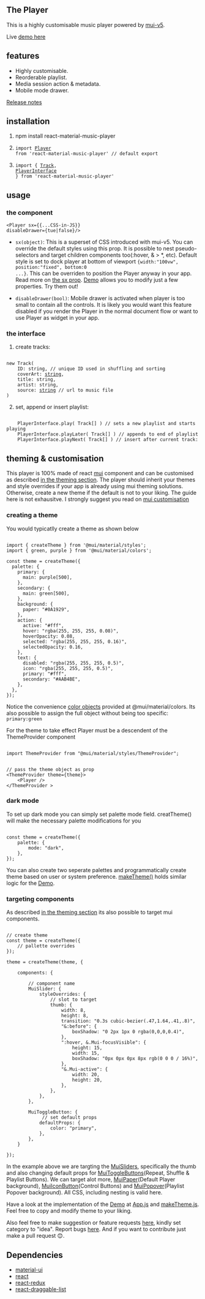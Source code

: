 ## The Player

This is a highly customisable music player powered by [mui-v5](https://mui.com).

Live [demo here](https://the-maazu.github.io/react-material-music-player/)

## features

- Highly customisable.
- Reorderable playlist.
- Media session action & metadata.
- Mobile mode drawer.

[Release notes](https://github.com/the-maazu/react-material-music-player/releases)

## installation

1.  npm install react-material-music-player

2.  <code>import [Player](https://github.com/the-maazu/react-material-music-player/blob/master/src/module/components/Player.js) from 'react-material-music-player' // default export</code>

3.  <code>import { [Track](https://github.com/the-maazu/react-material-music-player/tree/master/src/module/redux/types.js), [PlayerInterface](https://github.com/the-maazu/react-material-music-player/blob/master/src/module/interface.js) } from 'react-material-music-player'</code>

## usage

### the component

<code>&lt;Player sx={{...CSS-in-JS}} disableDrawer={tue|false}/&gt;</code>

- <code>sx(object)</code>: This is a superset of CSS introduced with mui-v5. You can override the default styles using this prop. It is possible to nest pseudo-selectors and target children components too(:hover, & > \*, etc). Default style is set to dock player at bottom of viewport <code>{width:"100vw", position:"fixed", bottom:0 ...}</code>. This can be overriden to position the Player anyway in your app. Read more on [the sx prop](https://mui.com/system/the-sx-prop/). [Demo](https://the-maazu.github.io/react-material-music-player/) allows you to modify just a few properties. Try them out!

- <code>disableDrawer(bool)</code>: Mobile drawer is activated when player is too small to contain all the controls. It is likely you would want this feature disabled if you render the Player in the normal document flow or want to use Player as widget in your app.

### the interface

1.  create tracks:
<pre><code>
new Track( 
    ID: string, // unique ID used in shuffling and sorting
    coverArt: <a href="https://developer.mozilla.org/en-US/docs/Web/API/HTMLImageElement/src">string</a>,
    title: string,
    artist: string, 
    source: <a href="https://developer.mozilla.org/en-US/docs/Web/API/HTMLMediaElement/src">string</a> // url to music file
)
</code></pre>

2.  set, append or insert playlist:
<pre><code>
    PlayerInterface.play( Track[] ) // sets a new playlist and starts playing
    PlayerInterface.playLater( Track[] ) // appends to end of playlist
    PlayerInterface.playNext( Track[] ) // insert after current track:
</code></pre>

## theming & customisation

This player is 100% made of react [mui](https://mui.com) component and can be customised as described [in the theming section](https://mui.com/customization/theming/).
The player should inherit your themes and style overrides if your app is already using mui theming solutions. Otherwise, create a new theme if the default is not to your liking. The guide here is not exhausitve. I strongly suggest you read on [mui customisation](https://mui.com/customization/theming)

### creating a theme

You would typicatlly create a theme as shown below

<pre><code>
import { createTheme } from '@mui/material/styles';
import { green, purple } from '@mui/material/colors';

const theme = createTheme({
  palette: {
    primary: {
      main: purple[500],
    },
    secondary: {
      main: green[500],
    },
    background: {
      paper: "#0A1929",
    },
    action: {
      active: "#fff",
      hover: "rgba(255, 255, 255, 0.08)",
      hoverOpacity: 0.08,
      selected: "rgba(255, 255, 255, 0.16)",
      selectedOpacity: 0.16,
    },
    text: {
      disabled: "rgba(255, 255, 255, 0.5)",
      icon: "rgba(255, 255, 255, 0.5)",
      primary: "#fff",
      secondary: "#AAB4BE",
    },
  },
});
</code></pre>

Notice the convenience [color objects](https://mui.com/customization/color/) provided at @mui/material/colors.
Its also possible to assign the full object without being too specific: <code>primary:green</code>

For the theme to take effect Player must be a descendent of the ThemeProvider component

<pre><code>
import ThemeProvider from "@mui/material/styles/ThemeProvider";

<!-- prettier-ignore -->
// pass the theme object as prop
&lt;ThemeProvider theme={theme}&gt;
    &lt;Player /&gt;
&lt;/ThemeProvider &gt;
</code></pre>

### dark mode

To set up dark mode you can simply set palette mode field. creatTheme() will make the necessary palette modifications for you

<!-- prettier-ignore -->
<pre><code>
const theme = createTheme({
    palette: {
        mode: "dark",
    },
});
</code></pre>

You can also create two seperate palettes and programmatically create theme based on user or system preference. [makeTheme()](https://github.com/the-maazu/react-material-music-player/tree/main/src) holds similar logic for the [Demo](https://the-maazu.github.io/react-material-music-player/).

### targeting components

As described [in the theming section](https://mui.com/customization/theme-components/) its also possible to target mui components.

<pre><code>
// create theme
const theme = createTheme({
    // pallette overrides
});

theme = createTheme(theme, {

    components: {

        // component name
        MuiSlider: {
            styleOverrides: {
                // slot to target
                thumb: {
                    width: 8,
                    height: 8,
                    transition: "0.3s cubic-bezier(.47,1.64,.41,.8)",
                    "&:before": {
                        boxShadow: "0 2px 1px 0 rgba(0,0,0,0.4)",
                    },
                    ":hover, &.Mui-focusVisible": {
                        height: 15,
                        width: 15,
                        boxShadow: "0px 0px 0px 8px rgb(0 0 0 / 16%)",
                    },
                    "&.Mui-active": {
                        width: 20,
                        height: 20,
                    },
                },
            },
        },

        MuiToggleButton: {
             // set default props
            defaultProps: {
                color: "primary",
            },
        },
    }

});
</code></pre>

In the example above we are targting the [MuiSliders](https://mui.com/api/slider/), specifically the thumb and also changing default props for [MuiToggleButtons](https://mui.com/api/toggle-button/)(Repeat, Shuffle & Playlist Buttons). We can target alot more, [MuiPaper](https://mui.com/api/paper/)(Default Player background), [MuiIconButton](https://mui.com/api/icon-button/#main-content)(Control Buttons) and [MuiPopover](https://mui.com/api/popover/)(Playlist Popover background). All CSS, including nesting is valid here.

Have a look at the implementation of the [Demo](https://the-maazu.github.io/react-material-music-player/) at [App.js](https://github.com/the-maazu/react-material-music-player/blob/main/src/App.js) and [makeTheme.js](https://github.com/the-maazu/react-material-music-player/tree/main/src). Feel free to copy and modify theme to your liking.

Also feel free to make suggestion or feature requests [here](https://github.com/the-maazu/react-material-music-player/discussions/new), kindly set category to "idea".
Report bugs [here](https://github.com/the-maazu/react-material-music-player/issues). And if you want to contribute just make a pull request &#128522;.

## Dependencies

- [material-ui](https://material-ui.com/)
- [react](https://reactjs.org/)
- [react-redux](https://react-redux.js.org/)
- [react-draggable-list](https://www.npmjs.com/package/react-draggable-list)
